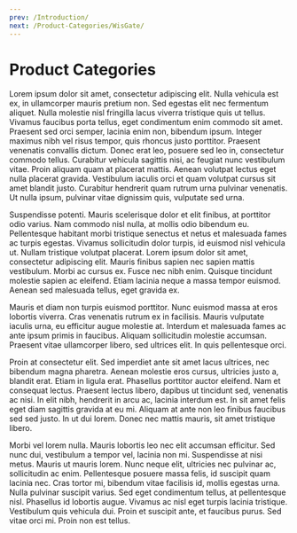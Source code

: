 ```yaml
---
prev: /Introduction/
next: /Product-Categories/WisGate/
---
```


# Product Categories

Lorem ipsum dolor sit amet, consectetur adipiscing elit. Nulla vehicula est ex, in ullamcorper mauris pretium non. Sed egestas elit nec fermentum aliquet. Nulla molestie nisl fringilla lacus viverra tristique quis ut tellus. Vivamus faucibus porta tellus, eget condimentum enim commodo sit amet. Praesent sed orci semper, lacinia enim non, bibendum ipsum. Integer maximus nibh vel risus tempor, quis rhoncus justo porttitor. Praesent venenatis convallis dictum. Donec erat leo, posuere sed leo in, consectetur commodo tellus. Curabitur vehicula sagittis nisi, ac feugiat nunc vestibulum vitae. Proin aliquam quam at placerat mattis. Aenean volutpat lectus eget nulla placerat gravida. Vestibulum iaculis orci et quam volutpat cursus sit amet blandit justo. Curabitur hendrerit quam rutrum urna pulvinar venenatis. Ut nulla ipsum, pulvinar vitae dignissim quis, vulputate sed urna.

Suspendisse potenti. Mauris scelerisque dolor et elit finibus, at porttitor odio varius. Nam commodo nisl nulla, at mollis odio bibendum eu. Pellentesque habitant morbi tristique senectus et netus et malesuada fames ac turpis egestas. Vivamus sollicitudin dolor turpis, id euismod nisl vehicula ut. Nullam tristique volutpat placerat. Lorem ipsum dolor sit amet, consectetur adipiscing elit. Mauris finibus sapien nec sapien mattis vestibulum. Morbi ac cursus ex. Fusce nec nibh enim. Quisque tincidunt molestie sapien ac eleifend. Etiam lacinia neque a massa tempor euismod. Aenean sed malesuada tellus, eget gravida ex.

Mauris et diam non turpis euismod porttitor. Nunc euismod massa at eros lobortis viverra. Cras venenatis rutrum ex in facilisis. Mauris vulputate iaculis urna, eu efficitur augue molestie at. Interdum et malesuada fames ac ante ipsum primis in faucibus. Aliquam sollicitudin molestie accumsan. Praesent vitae ullamcorper libero, sed ultrices elit. In quis pellentesque orci.

Proin at consectetur elit. Sed imperdiet ante sit amet lacus ultrices, nec bibendum magna pharetra. Aenean molestie eros cursus, ultricies justo a, blandit erat. Etiam in ligula erat. Phasellus porttitor auctor eleifend. Nam et consequat lectus. Praesent lectus libero, dapibus ut tincidunt sed, venenatis ac nisi. In elit nibh, hendrerit in arcu ac, lacinia interdum est. In sit amet felis eget diam sagittis gravida at eu mi. Aliquam at ante non leo finibus faucibus sed sed justo. In ut dui lorem. Donec nec mattis mauris, sit amet tristique libero.

Morbi vel lorem nulla. Mauris lobortis leo nec elit accumsan efficitur. Sed nunc dui, vestibulum a tempor vel, lacinia non mi. Suspendisse at nisi metus. Mauris ut mauris lorem. Nunc neque elit, ultricies nec pulvinar ac, sollicitudin ac enim. Pellentesque posuere massa felis, id suscipit quam lacinia nec. Cras tortor mi, bibendum vitae facilisis id, mollis egestas urna. Nulla pulvinar suscipit varius. Sed eget condimentum tellus, at pellentesque nisl. Phasellus id lobortis augue. Vivamus ac nisl eget turpis lacinia tristique. Vestibulum quis vehicula dui. Proin et suscipit ante, et faucibus purus. Sed vitae orci mi. Proin non est tellus.